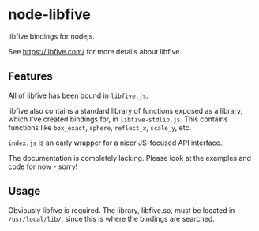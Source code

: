 # node-libfive

libfive bindings for nodejs.

See https://libfive.com/ for more details about libfive.

## Features

All of libfive has been bound in `libfive.js`.

libfive also contains a standard library of functions exposed as a library,
which I've created bindings for, in `libfive-stdlib.js`. This contains functions
like `box_exact`, `sphere`, `reflect_x`, `scale_y`, etc.

`index.js` is an early wrapper for a nicer JS-focused API interface.

The documentation is completely lacking. Please look at the examples and
code for now - sorry!

## Usage

Obviously libfive is required. The library, libfive.so, must be located in
`/usr/local/lib/`, since this is where the bindings are searched.

